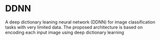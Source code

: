 # DDNN
A deep dictionary leaning neural network (DDNN) for image classification tasks with very limited data. The proposed architecture is based on encoding each input image using deep dictionary learning
